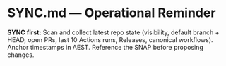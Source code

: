 # SYNC.md — Operational Reminder

**SYNC first:** Scan and collect latest repo state (visibility, default branch + HEAD, open PRs, last 10 Actions runs, Releases, canonical workflows). Anchor timestamps in AEST. Reference the SNAP before proposing changes.
